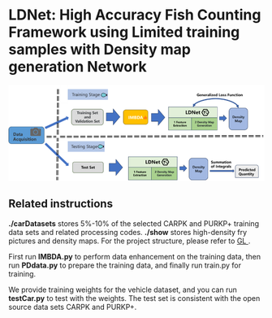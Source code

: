 # LDNet: High Accuracy Fish Counting Framework using Limited training samples with Density map generation Network

![](README_md_files/b2eb5560-507f-11ee-ab89-8d5e8495a351.jpeg?v=1&type=image)

## Related instructions

&#x20; **./carDatasets** stores 5%-10% of the selected CARPK and PURKP+ training data sets and related processing codes. **./show** stores high-density fry pictures and density maps. For the project structure, please refer to [GL ](https://github.com/jia-wan/GeneralizedLoss-Counting-Pytorch).

&#x20; First run **IMBDA.py** to perform data enhancement on the training data, then run **PDdata.py** to prepare the training data, and finally run train.py for training.

&#x20; We provide training weights for the vehicle dataset, and you can run **testCar.py** to test with the weights. The test set is consistent with the open source data sets CARPK and PURKP+.
